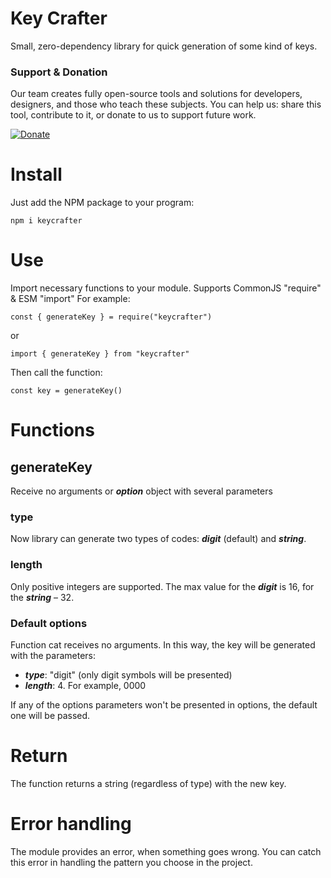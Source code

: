 # Key Crafter

Small, zero-dependency library for quick generation of some kind of keys.

### Support & Donation

Our team creates fully open-source tools and solutions for developers, designers, and those who teach these subjects. You can help us: share this tool, contribute to it, or donate to us to support future work. 

[![Donate](https://img.shields.io/badge/Donate-PayPal-green.svg)](https://www.paypal.com/donate/?hosted_button_id=7Z9A2PABQU584)


# Install

Just add the NPM package to your program:

    npm i keycrafter

# Use

Import necessary functions to your module. Supports CommonJS "require" & ESM "import" For example:

    const { generateKey } = require("keycrafter")

or

    import { generateKey } from "keycrafter"

Then call the function:

    const key = generateKey()

# Functions

## generateKey

Receive no arguments or **_option_** object with several parameters

### type

Now library can generate two types of codes: **_digit_** (default) and **_string_**.

### length

Only positive integers are supported. The max value for the **_digit_** is 16, for the **_string_** – 32.

### Default options

Function cat receives no arguments. In this way, the key will be generated with the parameters:

- **_type_**: "digit" (only digit symbols will be presented)
- **_length_**: 4. For example, 0000

If any of the options parameters won't be presented in options, the default one will be passed.

# Return

The function returns a string (regardless of type) with the new key.

# Error handling

The module provides an error, when something goes wrong. You can catch this error in handling the pattern you choose in the project.
